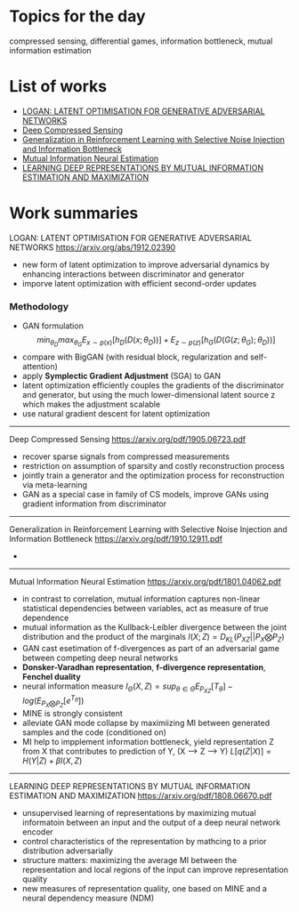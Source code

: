 # Topics for the day 

compressed sensing, differential games, information bottleneck, mutual information estimation 

<!-- ***************************************************** -->

# List of works
- [LOGAN: LATENT OPTIMISATION FOR GENERATIVE ADVERSARIAL NETWORKS](#1)
- [Deep Compressed Sensing](#2)
- [Generalization in Reinforcement Learning with Selective Noise Injection and Information Bottleneck](#3)
- [Mutual Information Neural Estimation](#4)
- [LEARNING DEEP REPRESENTATIONS BY MUTUAL INFORMATION ESTIMATION AND MAXIMIZATION](#5)

<!-- ***************************************************** -->

# Work summaries

<a name="1"></a> 
LOGAN: LATENT OPTIMISATION FOR GENERATIVE ADVERSARIAL NETWORKS
<https://arxiv.org/abs/1912.02390>

- new form of latent optimization to improve adversarial dynamics by enhancing interactions between discriminator and generator
- imporve latent optimization with efficient second-order updates

### Methodology 
- GAN formulation 
$$
min_{\theta_D}max_{\theta_G} E_{x \sim p(x)}[h_D(D(x;\theta_D))] + E_{z \sim p(z)}[ h_G(D( G(z;\theta_G); \theta_D)) ] 
$$
- compare with BigGAN  (with residual block, regularization and self-attention)
- apply **Symplectic Gradient Adjustment** (SGA) to GAN
- latent optimization efficiently couples the gradients of the discriminator and generator, but using the much lower-dimensional latent source z which makes the adjustment scalable 
- use natural gradient descent for latent optimization 


--- 
<a name="2"></a> 
Deep Compressed Sensing
<https://arxiv.org/pdf/1905.06723.pdf>

- recover sparse signals from compressed measurements 
- restriction on assumption of sparsity and costly reconstruction process 
- jointly train a generator and the optimization process for reconstruction via meta-learning 
- GAN as a special case in family of CS models, improve GANs using gradient information from discriminator 


--- 
<a name="3"></a> 
Generalization in Reinforcement Learning with Selective Noise Injection and Information Bottleneck
<https://arxiv.org/pdf/1910.12911.pdf>

- 


--- 
<a name="4"></a> 
Mutual Information Neural Estimation
<https://arxiv.org/pdf/1801.04062.pdf>

- in contrast to correlation, mutual information captures non-linear statistical dependencies between variables, act as measure of true dependence 
- mutual information as the Kullback-Leibler divergence between the joint distribution and the product of the marginals $I(X;Z) = D_{KL}(P_{XZ} || P_{X} \bigotimes P_{Z})$
- GAN cast esetimation of f-divergences as part of an adversarial game between competing deep neural networks 
- **Donsker-Varadhan representation**, **f-divergence representation**, **Fenchel duality** 
- neural information measure $I_{\Theta}(X,Z) = sup_{\theta \in \Theta}E_{P_{XZ}}[T_{\theta}] - log(E_{P_{X} \bigotimes P_{Z}}[e^{T_{\theta}}])$
- MINE is strongly consistent 
- alleviate GAN mode collapse by maximiizing MI between generated samples and the code (conditioned on)
- MI help to impplement information bottleneck, yield representation Z from X that contributes to prediction of Y, (X --> Z --> Y) 
$L[q(Z|X)] = H(Y|Z) + \beta I(X, Z)$


--- 
<a name="5"></a> 
LEARNING DEEP REPRESENTATIONS BY MUTUAL INFORMATION ESTIMATION AND MAXIMIZATION
<https://arxiv.org/pdf/1808.06670.pdf>

- unsupervised learning of representations by maximizing mutual informatoin between an input and the output of a deep neural network encoder 
- control characteristics of the representation by mathcing to a prior distribution adversarially 
- structure matters: maximizing the average MI between the representation and local regions of the input can improve representation quality 
- new measures of representation quality, one based on MINE and a neural dependency measure (NDM)